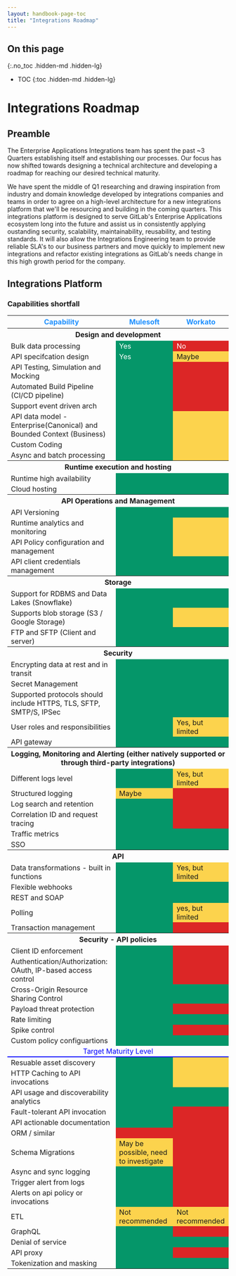 ```yaml
---
layout: handbook-page-toc
title: "Integrations Roadmap"
---
```


<link rel="stylesheet" type="text/css" href="/stylesheets/biztech.css" />

<style>
#capabilities-table td.bg-green {
    background-color: #059669;
    color: white;
}

#capabilities-table td.bg-red {
    background-color: #DC2626;
    color: white;
}

#capabilities-table td.bg-yellow {
    background-color: #FCD34D;
}

table > tbody > tr > td {
    padding-top: 2px;
    padding-bottom: 2px;
}

</style>

## On this page
{:.no_toc .hidden-md .hidden-lg}

- TOC
{:toc .hidden-md .hidden-lg}

# Integrations Roadmap
## Preamble
The Enterprise Applications Integrations team has spent the past ~3 Quarters establishing itself and establishing our processes. 
Our focus has now shifted towards designing a technical architecture and developing a roadmap for reaching our desired technical maturity.

We have spent the middle of Q1 researching and drawing inspiration from industry and domain knowledge developed by integrations companies and teams in order
to agree on a high-level architecture for a new integrations platform that we'll be resourcing and building in the coming quarters.
This integrations platform is designed to serve GitLab's Enterprise Applications ecosystem long into the future and assist us in consistently applying oustanding security, scalability, maintainability, reusability, and testing standards. It will also allow the Integrations Engineering team to provide reliable SLA's to our business partners and move quickly to implement new integrations and refactor existing integrations as GitLab's needs change in this high growth period for the company.

## Integrations Platform

### Capabilities shortfall

<table id="capabilities-table">
    <thead>
        <tr>
            <th style="color:DodgerBlue;">Capability</th>
            <th style="color:DodgerBlue;">Mulesoft</th>
            <th style="color:DodgerBlue;">Workato</th>
        </tr>
    </thead>
    <tbody>
        <tr>
            <th colspan="3">Design and development</th>
        </tr>   
        <tr>
            <td>Bulk data processing</td>
            <td class="bg-green">Yes</td>
            <td class="bg-red">No</td>
        </tr>
        <tr>
            <td>API specifcation design</td>
            <td class="bg-green">Yes</td>
            <td class="bg-yellow">Maybe</td>
        </tr>
        <tr>
            <td>API Testing, Simulation and Mocking</td>
            <td class="bg-green"></td>
            <td class="bg-red"></td>
        </tr>    
        <tr>
            <td>Automated Build Pipeline (CI/CD pipeline)</td>
            <td class="bg-green"></td>
            <td class="bg-red"></td>
        </tr>          
        <tr>
            <td>Support event driven arch</td>
            <td class="bg-green"></td>
            <td class="bg-red"></td>
        </tr>      
        <tr>
            <td>API data model - Enterprise(Canonical) and Bounded Context (Business)</td>
            <td class="bg-green"></td>
            <td class="bg-yellow"></td>
        </tr>   
        <tr>
            <td>Custom Coding</td>
            <td class="bg-green"></td>
            <td class="bg-yellow"></td>
        </tr>  
        <tr>
            <td>Async and batch processing</td>
            <td class="bg-green"></td>
            <td class="bg-yellow"></td>
        </tr> 
        <tr>
            <th colspan="3">Runtime execution and hosting</th>
        </tr>        
        <tr>
            <td>Runtime high availability</td>
            <td class="bg-green"></td>
            <td class="bg-green"></td>
        </tr>
        <tr>
            <td>Cloud hosting</td>
            <td class="bg-green"></td>
            <td class="bg-green"></td>
        </tr>
        <tr>
            <th colspan="3">API Operations and Management</th>
        </tr>
        <tr>
            <td>API Versioning</td>
            <td class="bg-green"></td>
            <td class="bg-green"></td>
        </tr>
        <tr>
            <td>Runtime analytics and monitoring</td>
            <td class="bg-green"></td>
            <td class="bg-yellow"></td>
        </tr>
        <tr>
            <td>API Policy configuration and management</td>
            <td class="bg-green"></td>
            <td class="bg-yellow"></td>
        </tr>
        <tr>
            <td>API client credentials management</td>
            <td class="bg-green"></td>
            <td class="bg-green"></td>
        </tr>
        <tr>
            <th colspan="3">Storage</th>
        </tr>
        <tr>
            <td>Support for RDBMS and Data Lakes (Snowflake)</td>
            <td class="bg-green"></td>
            <td class="bg-green"></td>
        </tr>
        <tr>
            <td>Supports blob storage (S3 / Google Storage)</td>
            <td class="bg-green"></td>
            <td class="bg-yellow"></td>
        </tr>
        <tr>
            <td>FTP and SFTP (Client and server)</td>
            <td class="bg-green"></td>
            <td class="bg-green"></td>
        </tr>
        <tr>
            <th colspan="3">Security</th>
        </tr>
        <tr>
            <td>Encrypting data at rest and in transit</td>
            <td class="bg-green"></td>
            <td class="bg-green"></td>
        </tr>
        <tr>
            <td>Secret Management</td>
            <td class="bg-green"></td>
            <td class="bg-green"></td>
        </tr>
        <tr>
            <td>Supported protocols should include HTTPS, TLS, SFTP, SMTP/S, IPSec</td>
            <td class="bg-green"></td>
            <td class="bg-green"></td>
        </tr>
        <tr>
            <td>User roles and responsibilities</td>
            <td class="bg-green"></td>
            <td class="bg-yellow">Yes, but limited</td>
        </tr>
        <tr>
            <td>API gateway</td>
            <td class="bg-green"></td>
            <td class="bg-green"></td>
        </tr>
        <tr>
            <th colspan="3">Logging, Monitoring and Alerting (either natively supported or through third-party integrations)</th>
        </tr>
        <tr>
            <td>Different logs level</td>
            <td class="bg-green"></td>
            <td class="bg-yellow">Yes, but limited</td>
        </tr>
        <tr>
            <td>Structured logging</td>
            <td class="bg-yellow">Maybe</td>
            <td class="bg-red"></td>
        </tr>
        <tr>
            <td>Log search and retention</td>
            <td class="bg-green"></td>
            <td class="bg-red"></td>
        </tr>
        <tr>
            <td>Correlation ID and request tracing</td>
            <td class="bg-green"></td>
            <td class="bg-red"></td>
        </tr>
        <tr>
            <td>Traffic metrics</td>
            <td class="bg-green"></td>
            <td class="bg-green"></td>
        </tr>
        <tr>
            <td>SSO</td>
            <td class="bg-green"></td>
            <td class="bg-green"></td>
        </tr>
        <tr>
            <th colspan="3">API</th>
        </tr>
        <tr>
            <td>Data transformations - built in functions</td>
            <td class="bg-green"></td>
            <td class="bg-yellow">Yes, but limited</td>
        </tr>
        <tr>
            <td>Flexible webhooks</td>
            <td class="bg-green"></td>
            <td class="bg-green"></td>
        </tr>
        <tr>
            <td>REST and SOAP</td>
            <td class="bg-green"></td>
            <td class="bg-green"></td>
        </tr>
        <tr>
            <td>Polling</td>
            <td class="bg-green"></td>
            <td class="bg-yellow">yes, but limited</td>
        </tr>
        <tr>
            <td>Transaction management</td>
            <td class="bg-green"></td>
            <td class="bg-red"></td>
        </tr>
        <tr>
            <th colspan="3">Security - API policies</th>
        </tr>
        <tr>
            <td>Client ID enforcement</td>
            <td class="bg-green"></td>
            <td class="bg-red"></td>
        </tr>
        <tr>
            <td>Authentication/Authorization: OAuth, IP-based access control</td>
            <td class="bg-green"></td>
            <td class="bg-red"></td>
        </tr>
        <tr>
            <td>Cross-Origin Resource Sharing Control</td>
            <td class="bg-green"></td>
            <td class="bg-green"></td>
        </tr>
        <tr>
            <td>Payload threat protection</td>
            <td class="bg-green"></td>
            <td class="bg-red"></td>
        </tr>
        <tr>
            <td>Rate limiting</td>
            <td class="bg-green"></td>
            <td class="bg-green"></td>
        </tr>
        <tr>
            <td>Spike control</td>
            <td class="bg-green"></td>
            <td class="bg-red"></td>
        </tr>
        <tr>
            <td>Custom policy configuartions</td>
            <td class="bg-green"></td>
            <td class="bg-green"></td>
        </tr>
        <tr>
            <td colspan="3" style="border-bottom:2px solid blue;text-align:center;color:blue;">Target Maturity Level</td>
        </tr>
        <tr>
            <td>Resuable asset discovery</td>
            <td class="bg-green"></td>
            <td class="bg-yellow"></td>
        </tr>
        <tr>
            <td>HTTP Caching to API invocations</td>
            <td class="bg-green"></td>
            <td class="bg-yellow"></td>
        </tr>
        <tr>
            <td>API usage and discoverability analytics</td>
            <td class="bg-green"></td>
            <td class="bg-green"></td>
        </tr>
        <tr>
            <td>Fault-tolerant API invocation</td>
            <td class="bg-green"></td>
            <td class="bg-red"></td>
        </tr>
        <tr>
            <td>API actionable documentation</td>
            <td class="bg-green"></td>
            <td class="bg-red"></td>
        </tr>
        <tr>
            <td>ORM / similar</td>
            <td class="bg-red"></td>
            <td class="bg-red"></td>
        </tr>
        <tr>
            <td>Schema Migrations</td>
            <td class="bg-yellow">May be possible, need to investigate</td>
            <td class="bg-red"></td>
        </tr>
        <tr>
            <td>Async and sync logging</td>
            <td class="bg-green"></td>
            <td class="bg-red"></td>
        </tr>
        <tr>
            <td>Trigger alert from logs</td>
            <td class="bg-green"></td>
            <td class="bg-red"></td>
        </tr>
        <tr>
            <td>Alerts on api policy or invocations</td>
            <td class="bg-green"></td>
            <td class="bg-red"></td>
        </tr>
        <tr>
            <td>ETL</td>
            <td class="bg-yellow">Not recommended</td>
            <td class="bg-yellow">Not recommended</td>
        </tr>
        <tr>
            <td>GraphQL</td>
            <td class="bg-green"></td>
            <td class="bg-red"></td>
        </tr>
        <tr>
            <td>Denial of service</td>
            <td class="bg-green"></td>
            <td class="bg-green"></td>
        </tr>
        <tr>
            <td>API proxy</td>
            <td class="bg-green"></td>
            <td class="bg-red"></td>
        </tr>
        <tr>
            <td>Tokenization and masking</td>
            <td class="bg-green"></td>
            <td class="bg-green"></td>
        </tr>
    </tbody>
</table>

